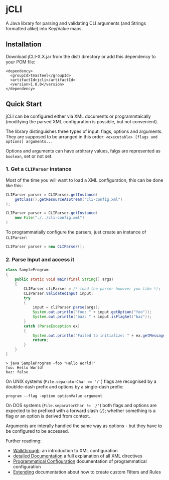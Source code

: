 # jCLI
A Java library for parsing and validating CLI arguments (and Strings formatted alike) into Key/Value maps.

## Installation

Download jCLI-X.X.jar from the dist/ directory or add this dependency to your POM file:

```
<dependency>
  <groupId>tmasteel</groupId>
  <artifactId>jcli</artifactId>
  <version>1.0.0</version>
</dependency>
```

## Quick Start

jCLI can be configured either via XML documents or programmtaically (modifying the parsed XML configuration is
possible, but not convenient).  

The library distinguishes three types of input: flags, options and arguments. They are supposed to be arranged in
this order: `<executable> [flags and options] arguments...`

Options and arguments can have arbitrary values, falgs are represented as `boolean`, set or not set.

### 1. Get a `CLIParser` instance

Most of the time you will want to load a XML configuration, this can be done like this:

```java
CLIParser parser = CLIParser.getInstance(
    getClass().getResourceAsStream("cli-config.xml")
);

CLIParser parser = CLIParser.getInstance(
    new File("./../cli-config.xml")
)
```

To programmatially configure the parsers, just create an instance of `CLIParser`:

```java
CLIParser parser = new CLIParser();
```

### 2. Parse Input and access it

```java
class SampleProgram
{
    public static void main(final String[] args)
    {
        CLIParser cliParser = /* load the parser however you like */;
        CLIParser.ValidatedInput input;
        try
        {
            input = cliParser.parse(args);
            System.out.println("foo: " + input.getOption("foo"));
            System.out.println("baz: " + input.isFlagSet("baz"));
        }
        catch (ParseException ex)
        {
            System.out.println("Failed to initialize: " + ex.getMessage());
            return;
        }
    }
}
```

```
> java SampleProgram -foo "Hello World!"
foo: Hello World!
baz: false
```

On UNIX systems (`File.separatorChar == '/'`) flags are recognised by a doublde-dash prefix and options by a
single-dash prefix:

`program --flag -option optionValue argument`

On DOS systems (`File.separatorChar != '/'`) both flags and options are expected to be prefixed with a forward
slash (`/`); whether something is a flag or an option is derived from context.

Arguments are interally handled the same way as options - but they have to be configured to be accessed.

Further readinng:

* [Walkthrough](docs/walkthrough.md): an introduction to XML configuration
* [detailed Documentation](docs/detailed.md) a full explanation of all XML directives
* [Programmatical Configuration](docs/programmatical.md) documentation of programmatical configuration
* [Extending](docs/extend.md) documentation about how to create custom Filters and Rules
